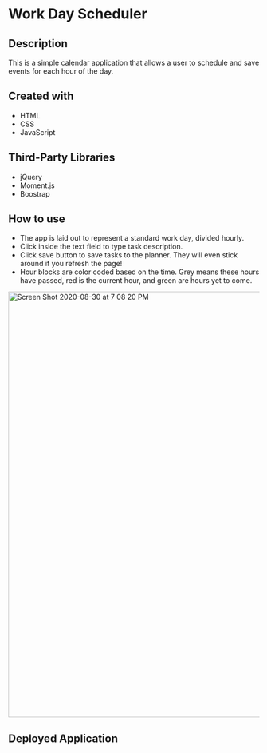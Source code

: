 # Work Day Scheduler

## Description
This is a simple calendar application that allows a user to schedule and save events for each hour of the day. 

## Created with 
* HTML
* CSS
* JavaScript

## Third-Party Libraries 
* jQuery
* Moment.js
* Boostrap

## How to use
- The app is laid out to represent a standard work day, divided hourly. 
- Click inside the text field to type task description.
- Click save button to save tasks to the planner. They will even stick around if you refresh the page!
- Hour blocks are color coded based on the time. Grey means these hours have passed, red is the current hour, and green are hours yet to come. 

<img width="852" alt="Screen Shot 2020-08-30 at 7 08 20 PM" src="https://user-images.githubusercontent.com/68661461/91674017-2f9d9e00-eaf4-11ea-87c2-b48a057e9385.png">

## Deployed Application



